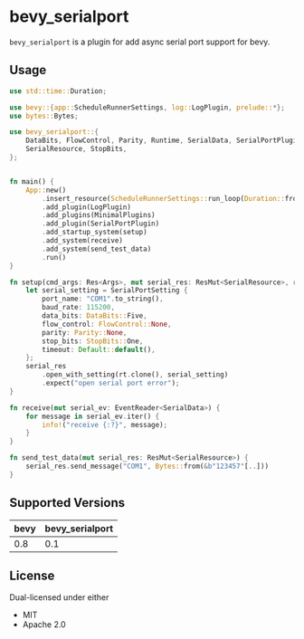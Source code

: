 # bevy_serialport
`bevy_serialport` is a plugin for add async serial port support for bevy.

## Usage

``` rust
use std::time::Duration;

use bevy::{app::ScheduleRunnerSettings, log::LogPlugin, prelude::*};
use bytes::Bytes;

use bevy_serialport::{
    DataBits, FlowControl, Parity, Runtime, SerialData, SerialPortPlugin, SerialPortSetting,
    SerialResource, StopBits,
};


fn main() {
    App::new()
        .insert_resource(ScheduleRunnerSettings::run_loop(Duration::from_millis(10)))
        .add_plugin(LogPlugin)
        .add_plugins(MinimalPlugins)
        .add_plugin(SerialPortPlugin)
        .add_startup_system(setup)
        .add_system(receive)
        .add_system(send_test_data)
        .run()
}

fn setup(cmd_args: Res<Args>, mut serial_res: ResMut<SerialResource>, rt: Res<Runtime>) {
    let serial_setting = SerialPortSetting {
        port_name: "COM1".to_string(),
        baud_rate: 115200,
        data_bits: DataBits::Five,
        flow_control: FlowControl::None,
        parity: Parity::None,
        stop_bits: StopBits::One,
        timeout: Default::default(),
    };
    serial_res
        .open_with_setting(rt.clone(), serial_setting)
        .expect("open serial port error");
}

fn receive(mut serial_ev: EventReader<SerialData>) {
    for message in serial_ev.iter() {
        info!("receive {:?}", message);
    }
}

fn send_test_data(mut serial_res: ResMut<SerialResource>) {
    serial_res.send_message("COM1", Bytes::from(&b"123457"[..]))
}

```


## Supported Versions

| bevy | bevy_serialport |
|------|-----------------|
| 0.8  | 0.1             |

## License

Dual-licensed under either

- MIT
- Apache 2.0